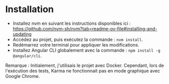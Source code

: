 # Installation

- Installez nvm en suivant les instructions disponibles ici : https://github.com/nvm-sh/nvm?tab=readme-ov-file#installing-and-updating
- Accédez au projet, puis exécutez la commande : `nvm install`.
- Redémarrez votre terminal pour appliquer les modifications.
- Installez Angular CLI globalement avec la commande : `npm install -g @angular/cli`.

Remarque : Initialement, j'utilisais le projet avec Docker. Cependant, lors de l'exécution des tests,
Karma ne fonctionnait pas en mode graphique avec Google Chrome.

